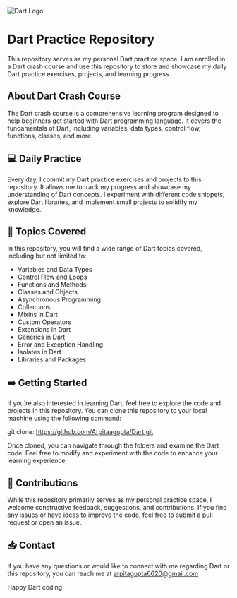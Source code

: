 ![Dart Logo](https://upload.wikimedia.org/wikipedia/commons/thumb/f/fe/Dart_programming_language_logo.svg/2560px-Dart_programming_language_logo.svg.png)

# Dart Practice Repository

This repository serves as my personal Dart practice space. I am enrolled in a Dart crash course and use this repository to store and showcase my daily Dart practice exercises, projects, and learning progress.

## About Dart Crash Course

The Dart crash course is a comprehensive learning program designed to help beginners get started with Dart programming language. It covers the fundamentals of Dart, including variables, data types, control flow, functions, classes, and more.

## 💻 Daily Practice

Every day, I commit my Dart practice exercises and projects to this repository. It allows me to track my progress and showcase my understanding of Dart concepts. I experiment with different code snippets, explore Dart libraries, and implement small projects to solidify my knowledge.

## 📝 Topics Covered

In this repository, you will find a wide range of Dart topics covered, including but not limited to:

- Variables and Data Types
- Control Flow and Loops
- Functions and Methods
- Classes and Objects
- Asynchronous Programming
- Collections
- Mixins in Dart
- Custom Operators
- Extensions in Dart
- Generics in Dart
- Error and Exception Handling
- Isolates in Dart
- Libraries and Packages

## ➡️ Getting Started

If you're also interested in learning Dart, feel free to explore the code and projects in this repository. You can clone this repository to your local machine using the following command:

git clone: https://github.com/Arpitaagupta/Dart.git


Once cloned, you can navigate through the folders and examine the Dart code. Feel free to modify and experiment with the code to enhance your learning experience.

## 🤝 Contributions

While this repository primarily serves as my personal practice space, I welcome constructive feedback, suggestions, and contributions. If you find any issues or have ideas to improve the code, feel free to submit a pull request or open an issue.

## 📥 Contact

If you have any questions or would like to connect with me regarding Dart or this repository, you can reach me at arpitagupta6620@gmail.com 

Happy Dart coding!
